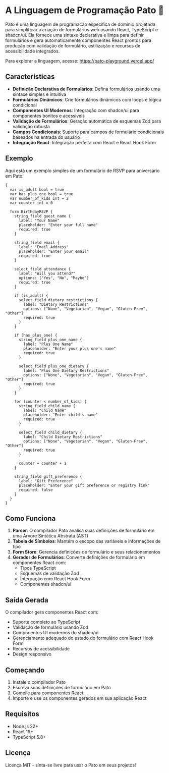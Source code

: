 # A Linguagem de Programação Pato 🦆

Pato é uma linguagem de programação específica de domínio projetada para simplificar a criação de formulários web usando React, TypeScript e shadcn/ui. Ela fornece uma sintaxe declarativa e limpa para definir formulários e gera automaticamente componentes React prontos para produção com validação de formulário, estilização e recursos de acessibilidade integrados.

Para explorar a linguagem, acesse: https://pato-playground.vercel.app/

## Características

- **Definição Declarativa de Formulários**: Defina formulários usando uma sintaxe simples e intuitiva
- **Formulários Dinâmicos**: Crie formulários dinâmicos com loops e lógica condicional
- **Componentes UI Modernos**: Integração com shadcn/ui para componentes bonitos e acessíveis
- **Validação de Formulários**: Geração automática de esquemas Zod para validação robusta
- **Campos Condicionais**: Suporte para campos de formulário condicionais baseados na entrada do usuário
- **Integração React**: Integração perfeita com React e React Hook Form

## Exemplo

Aqui está um exemplo simples de um formulário de RSVP para aniversário em Pato:

```pato
{
  var is_adult bool = true
  var has_plus_one bool = true
  var number_of_kids int = 2
  var counter int = 0

  form BirthdayRSVP {
    string_field guest_name {
      label: "Your Name"
      placeholder: "Enter your full name"
      required: true
    }

    string_field email {
      label: "Email Address"
      placeholder: "Enter your email"
      required: true
    }

    select_field attendance {
      label: "Will you attend?"
      options: ["Yes", "No", "Maybe"]
      required: true
    }

    if (is_adult) {
      select_field dietary_restrictions {
        label: "Dietary Restrictions"
        options: ["None", "Vegetarian", "Vegan", "Gluten-Free", "Other"]
        required: true
      }
    }

    if (has_plus_one) {
      string_field plus_one_name {
        label: "Plus One Name"
        placeholder: "Enter your plus one's name"
        required: true
      }

      select_field plus_one_dietary {
        label: "Plus One Dietary Restrictions"
        options: ["None", "Vegetarian", "Vegan", "Gluten-Free", "Other"]
        required: true
      }
    }

    for (counter < number_of_kids) {
      string_field child_name {
        label: "Child Name"
        placeholder: "Enter child's name"
        required: true
      }

      select_field child_dietary {
        label: "Child Dietary Restrictions"
        options: ["None", "Vegetarian", "Vegan", "Gluten-Free", "Other"]
        required: true
      }

      counter = counter + 1
    }

    string_field gift_preference {
      label: "Gift Preference"
      placeholder: "Enter your gift preference or registry link"
      required: false
    }
  }
}
```

## Como Funciona

1. **Parser**: O compilador Pato analisa suas definições de formulário em uma Árvore Sintática Abstrata (AST)
2. **Tabela de Símbolos**: Mantém o escopo das variáveis e informações de tipo
3. **Form Store**: Gerencia definições de formulário e seus relacionamentos
4. **Gerador de Formulários**: Converte definições de formulário em componentes React com:
   - Tipos TypeScript
   - Esquemas de validação Zod
   - Integração com React Hook Form
   - Componentes shadcn/ui

## Saída Gerada

O compilador gera componentes React com:
- Suporte completo ao TypeScript
- Validação de formulário usando Zod
- Componentes UI modernos do shadcn/ui
- Gerenciamento adequado do estado do formulário com React Hook Form
- Recursos de acessibilidade
- Design responsivo

## Começando

1. Instale o compilador Pato
2. Escreva suas definições de formulário em Pato
3. Compile para componentes React
4. Importe e use os componentes gerados em sua aplicação React

## Requisitos

- Node.js 22+
- React 19+
- TypeScript 5.8+

## Licença

Licença MIT - sinta-se livre para usar o Pato em seus projetos!
